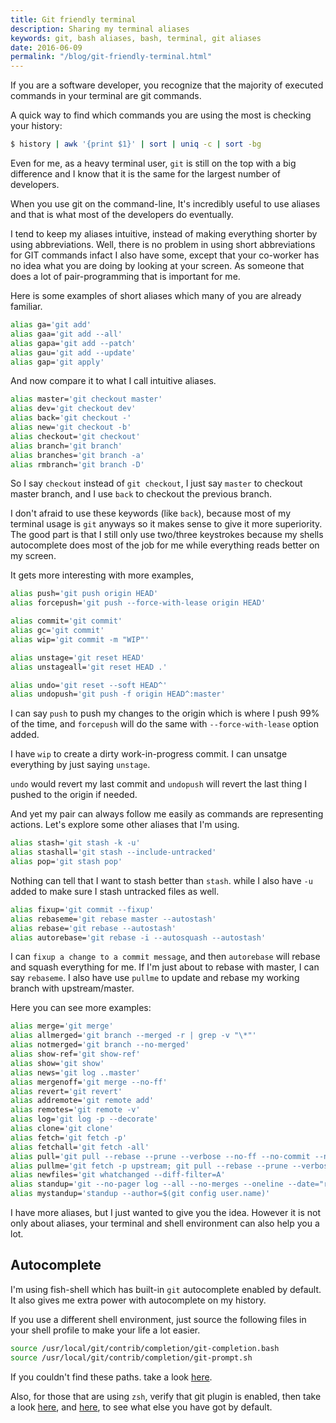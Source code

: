 ```yaml
---
title: Git friendly terminal
description: Sharing my terminal aliases
keywords: git, bash aliases, bash, terminal, git aliases
date: 2016-06-09
permalink: "/blog/git-friendly-terminal.html"
---
```


If you are a software developer, you recognize that the majority of executed commands in your terminal are git commands.

A quick way to find which commands you are using the most is checking your history:

```bash
$ history | awk '{print $1}' | sort | uniq -c | sort -bg
```

Even for me, as a heavy terminal user, `git` is still on the top with a big difference and I know that it is the same for the largest number of developers.

When you use git on the command-line, It's incredibly useful to use aliases and that is what most of the developers do eventually.

I tend to keep my aliases intuitive, instead of making everything shorter by using abbreviations. Well, there is no problem in using short abbreviations for GIT commands infact I also have some, except that your co-worker has no idea what you are doing by looking at your screen. As someone that does a lot of pair-programming that is important for me.

Here is some examples of short aliases which many of you are already familiar.

```bash
alias ga='git add'
alias gaa='git add --all'
alias gapa='git add --patch'
alias gau='git add --update'
alias gap='git apply'
```

And now compare it to what I call intuitive aliases.

```bash
alias master='git checkout master'
alias dev='git checkout dev'
alias back='git checkout -'
alias new='git checkout -b'
alias checkout='git checkout'
alias branch='git branch'
alias branches='git branch -a'
alias rmbranch='git branch -D'
```

So I say `checkout` instead of `git checkout`, I just say `master` to checkout master branch, and I use `back` to checkout the previous branch.

I don't afraid to use these keywords (like `back`), because most of my terminal usage is `git` anyways so it makes sense to give it more superiority. The good part is that I still only use two/three keystrokes because my shells autocomplete does most of the job for me while everything reads better on my screen.

It gets more interesting with more examples,

```bash
alias push='git push origin HEAD'
alias forcepush='git push --force-with-lease origin HEAD'

alias commit='git commit'
alias gc='git commit'
alias wip='git commit -m "WIP"'

alias unstage='git reset HEAD'
alias unstageall='git reset HEAD .'

alias undo='git reset --soft HEAD^'
alias undopush='git push -f origin HEAD^:master'
```

I can say `push` to push my changes to the origin which is where I push 99% of the time, and `forcepush` will do the same with `--force-with-lease` option added.

I have `wip` to create a dirty work-in-progress commit. I can unsatge everything by just saying `unstage`.

`undo` would revert my last commit and `undopush` will revert the last thing I pushed to the origin if needed.

And yet my pair can always follow me easily as commands are representing actions. Let's explore some other aliases that I'm using.

```bash
alias stash='git stash -k -u'
alias stashall='git stash --include-untracked'
alias pop='git stash pop'
```

Nothing can tell that I want to stash better than `stash`. while I also have `-u` added to make sure I stash untracked files as well.

```bash
alias fixup='git commit --fixup'
alias rebaseme='git rebase master --autostash'
alias rebase='git rebase --autostash'
alias autorebase='git rebase -i --autosquash --autostash'
```

I can `fixup a change to a commit message`, and then `autorebase` will rebase and squash everything for me. If I'm just about to rebase with master, I can say `rebaseme`. I also have use `pullme` to update and rebase my working branch with upstream/master.

Here you can see more examples:

```bash
alias merge='git merge'
alias allmerged='git branch --merged -r | grep -v "\*"'
alias notmerged='git branch --no-merged'
alias show-ref='git show-ref'
alias show='git show'
alias news='git log ..master'
alias mergenoff='git merge --no-ff'
alias revert='git revert'
alias addremote='git remote add'
alias remotes='git remote -v'
alias log='git log -p --decorate'
alias clone='git clone'
alias fetch='git fetch -p'
alias fetchall='git fetch -all'
alias pull='git pull --rebase --prune --verbose --no-ff --no-commit --no-stat --autostash'
alias pullme='git fetch -p upstream; git pull --rebase --prune --verbose --no-ff --no-commit --no-stat --autostash upstream master'
alias newfiles='git whatchanged --diff-filter=A'
alias standup='git --no-pager log --all --no-merges --oneline --date="relative" --since="yesterday"'
alias mystandup='standup --author=$(git config user.name)'
```

I have more aliases, but I just wanted to give you the idea. However it is not only about aliases, your terminal and shell environment can also help you a lot.

## Autocomplete

I'm using fish-shell which has built-in `git` autocomplete enabled by default. It also gives me extra power with autocomplete on my history.

If you use a different shell environment, just source the following files in your shell profile to make your life a lot easier.

```bash
source /usr/local/git/contrib/completion/git-completion.bash
source /usr/local/git/contrib/completion/git-prompt.sh
```

If you couldn't find these paths. take a look [here](https://github.com/git/git/tree/master/contrib/completion).

Also, for those that are using `zsh`, verify that git plugin is enabled, then take a look [here](https://github.com/robbyrussell/oh-my-zsh/blob/master/plugins/git/git.plugin.zsh), and [here](https://github.com/robbyrussell/oh-my-zsh/tree/master/plugins), to see what else you have got by default.
